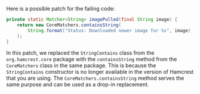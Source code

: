 Here is a possible patch for the failing code:

```java
private static Matcher<String> imagePulled(final String image) {
    return new CoreMatchers.containsString(
        String.format("Status: Downloaded newer image for %s", image)
    );
}
```

In this patch, we replaced the `StringContains` class from the `org.hamcrest.core` package with the `containsString` method from the `CoreMatchers` class in the same package. This is because the `StringContains` constructor is no longer available in the version of Hamcrest that you are using. The `CoreMatchers.containsString` method serves the same purpose and can be used as a drop-in replacement.